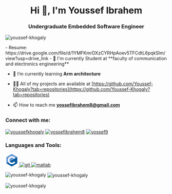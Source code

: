 <h1 align="center">Hi 👋, I'm Youssef Ibrahem</h1>
<h3 align="center">Undergraduate Embedded Software Engineer</h3>

<p align="left"> <img src="https://komarev.com/ghpvc/?username=youssef-khogaly&label=Profile%20views&color=0e75b6&style=flat" alt="youssef-khogaly" /> </p>
-     Resume: https://drive.google.com/file/d/1YMFKmrDXzCYRHpAoev5TFCdtL6pqkSlm/view?usp=drive_link
- 🔭 I'm currently Student at **faculty of communication and electronics engineering**

- 🌱 I’m currently learning **Arm architecture**

- 👨‍💻 All of my projects are available at [https://github.com/Youssef-Khogaly?tab=repositories](https://github.com/Youssef-Khogaly?tab=repositories)

- 📫 How to reach me **yossefibrahem8@gmail.com**
  
<h3 align="left">Connect with me:</h3>
<p align="left">
<a href="https://linkedin.com/in/youssefkhogaly" target="blank"><img align="center" src="https://raw.githubusercontent.com/rahuldkjain/github-profile-readme-generator/master/src/images/icons/Social/linked-in-alt.svg" alt="youssefkhogaly" height="30" width="40" /></a>
<a href="https://www.hackerrank.com/yossefibrahem8" target="blank"><img align="center" src="https://raw.githubusercontent.com/rahuldkjain/github-profile-readme-generator/master/src/images/icons/Social/hackerrank.svg" alt="yossefibrahem8" height="30" width="40" /></a>
<a href="https://www.leetcode.com/yossef9" target="blank"><img align="center" src="https://raw.githubusercontent.com/rahuldkjain/github-profile-readme-generator/master/src/images/icons/Social/leet-code.svg" alt="yossef9" height="30" width="40" /></a>
</p>

<h3 align="left">Languages and Tools:</h3>
<p align="left"> <a href="https://www.cprogramming.com/" target="_blank" rel="noreferrer"> <img src="https://raw.githubusercontent.com/devicons/devicon/master/icons/c/c-original.svg" alt="c" width="40" height="40"/> </a> <a href="https://git-scm.com/" target="_blank" rel="noreferrer"> <img src="https://www.vectorlogo.zone/logos/git-scm/git-scm-icon.svg" alt="git" width="40" height="40"/> </a> <a href="https://www.mathworks.com/" target="_blank" rel="noreferrer"> <img src="https://upload.wikimedia.org/wikipedia/commons/2/21/Matlab_Logo.png" alt="matlab" width="40" height="40"/> </a> </p>

<p><img align="left" src="https://github-readme-stats.vercel.app/api/top-langs?username=youssef-khogaly&show_icons=true&locale=en&layout=compact" alt="youssef-khogaly" /></p>

<p>&nbsp;<img align="center" src="https://github-readme-stats.vercel.app/api?username=youssef-khogaly&show_icons=true&locale=en" alt="youssef-khogaly" /></p>

<p><img align="center" src="https://github-readme-streak-stats.herokuapp.com/?user=youssef-khogaly&" alt="youssef-khogaly" /></p>
